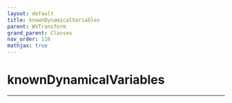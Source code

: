 ```yaml
---
layout: default
title: knownDynamicalVariables
parent: WVTransform
grand_parent: Classes
nav_order: 116
mathjax: true
---
```


#  knownDynamicalVariables




---

